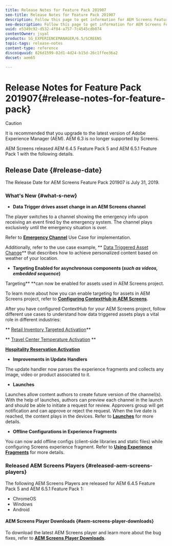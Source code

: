 ```yaml
---
title: Release Notes for Feature Pack 201907
seo-title: Release Notes for Feature Pack 201907
description: Follow this page to get information for AEM Screens Feature Pack 201907 released on July 31, 2019.
seo-description: Follow this page to get information for AEM Screens Feature Pack 201907 released on July 31, 2019.
uuid: e5349c92-d532-4f04-a757-7c4545cdb074
contentOwner: jsyal
products: SG_EXPERIENCEMANAGER/6.5/SCREENS
topic-tags: release-notes
content-type: reference
discoiquuid: 826d1599-02d1-4d24-b15d-26c1ffee36a2
docset: aem65

---
```


# Release Notes for Feature Pack 201907{#release-notes-for-feature-pack}

>[!CAUTION]
>
>It is recommended that you upgrade to the latest version of Adobe Experience Manager (AEM). AEM 6.3 is no longer supported by Screens.

AEM Screens released AEM 6.4.5 Feature Pack 5 and AEM 6.5.1 Feature Pack 1 with the following details.

## Release Date {#release-date}

The Release Date for AEM Screens Feature Pack 201907 is July 31, 2019.

### What's New {#what-s-new}

* **Data Trigger drives asset change in an AEM Screens channel**

The player switches to a channel showing the emergency info upon receiving an event fired by the emergency system. The channel plays exclusively until the emergency situation is over.

Refer to [**Emergency Channel**](/help/screens/emergency-channel.md) Use Case for implementation.

Additionally, refer to the use case example, ** [Data Triggered Asset Change](/help/screens/data-triggered-asset-change.md)** that describes how to achieve personalized content based on weather of your location.

* **Targeting Enabled for asynchronous components (*such as videos, embedded sequence*)**

Targeting** **can now be enabled for assets used in AEM Screens project.

To learn more about how you can enable targeting for assets in AEM Screens project, refer to [**Configuring ContextHub in AEM Screens**](/help/screens/configuring-context-hub.md).

After you have configured ContextHub for your AEM Screens project, follow different use cases to understand how data triggered assets plays a vital role in different industries:

** [Retail Inventory Targeted Activation](/help/screens/retail-inventory-activation.md)**

** [Travel Center Temperature Activation](/help/screens/local-temperature-activation.md)
**

[**Hospitality Reservation Activation**](/help/screens/hospitality-reservation-activation.md)

* **Improvements in Update Handlers**

The update handler now parses the experience fragments and collects any image, video or product associated to it.

* **Launches**

Launches allow content authors to create future version of the channel(s). With the help of launches, authors can preview each channel in the launch and should be able to initiate a request for review. Approvers group will get notification and can approve or reject the request. When the live date is reached, the content plays in the devices.
Refer to [**Launches**](/help/screens/launches.md) for more details.

* **Offline Configurations in Experience Fragments**

You can now add offline configs (client-side libraries and static files) while configuring Screens experience fragment. Refer to [**Using Experience Fragments**](/help/screens/experience-fragments-in-screens.md) for more details.

### Released AEM Screens Players {#released-aem-screens-players}

The following AEM Screens Players are released for AEM 6.4.5 Feature Pack 5 and AEM 6.5.1 Feature Pack 1:

* ChromeOS
* Windows
* Android

#### AEM Screens Player Downloads  {#aem-screens-player-downloads}

To download the latest AEM Screens player and learn more about the bug fixes, refer to [**AEM Screens Player Downloads**](https://download.macromedia.com/screens/).

